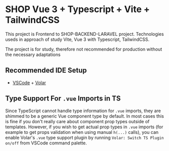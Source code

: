 # SHOP  Vue 3 + Typescript + Vite + TailwindCSS

This project is Frontend to SHOP-BACKEND-LARAVEL project. Technologies useds in approach of study Vite, Vue 3 with Typescript, TailwindCSS.

The project is for study, therefore not recommended for production without the necessary adaptations

## Recommended IDE Setup

- [VSCode](https://code.visualstudio.com/) + [Volar](https://marketplace.visualstudio.com/items?itemName=johnsoncodehk.volar)

## Type Support For `.vue` Imports in TS

Since TypeScript cannot handle type information for `.vue` imports, they are shimmed to be a generic Vue component type by default. In most cases this is fine if you don't really care about component prop types outside of templates. However, if you wish to get actual prop types in `.vue` imports (for example to get props validation when using manual `h(...)` calls), you can enable Volar's `.vue` type support plugin by running `Volar: Switch TS Plugin on/off` from VSCode command palette.
